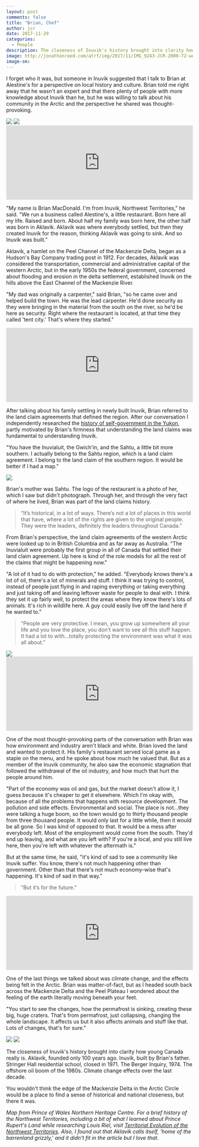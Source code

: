 ```yaml
---
layout: post
comments: false
title: "Brian, Chef"
author: jcr
date: 2017-11-29
categories:
  - People
description: The closeness of Inuvik's history brought into clarity how young Canada really is.
image: http://jonathonreed.com/atrf/img/2017/11/IMG_9243-JCR-2000-72-web.jpg
image-sm:
---
```


I forget who it was, but someone in Inuvik suggested that I talk to Brian at Alestine's for a perspective on local history and culture. Brian told me right away that he wasn't an expert and that there plenty of people with more knowledge about Inuvik than he, but he was willing to talk about his community in the Arctic and the perspective he shared was thought-provoking.

<img src="http://jonathonreed.com/atrf/img/2017/11/IMG_9231-JCR-2000-72-web.jpg">

<img src="http://jonathonreed.com/atrf/img/2017/11/IMG_9243-JCR-2000-72-web.jpg">

<iframe width="100%" height="200" scrolling="no" frameborder="no" src="https://w.soundcloud.com/player/?url=https%3A//api.soundcloud.com/tracks/363769985&amp;color=%23ff5500&amp;auto_play=false&amp;hide_related=false&amp;show_comments=true&amp;show_user=true&amp;show_reposts=false&amp;show_teaser=true&amp;visual=true"></iframe>

"My name is Brian MacDonald. I'm from Inuvik, Northwest Territories," he said. "We run a business called Alestine's, a little restaurant. Born here all my life. Raised and born. About half my family was born here, the other half was born in Aklavik. Aklavik was where everybody settled, but then they created Inuvik for the reason, thinking Aklavik was going to sink. And so Inuvik was built."

Aklavik, a hamlet on the Peel Channel of the Mackenzie Delta, began as a Hudson's Bay Company trading post in 1912. For decades, Aklavik was considered the transportation, commercial and administrative capital of the western Arctic, but in the early 1950s the federal government, concerned about flooding and erosion in the delta settlement, established Inuvik on the hills above the East Channel of the Mackenzie River.

"My dad was originally a carpenter," said Brian, "so he came over and helped build the town. He was the lead carpenter. He'd done security as they were bringing in the material from the south on the river, so he'd be here as security. Right where the restaurant is located, at that time they called 'tent city.' That's where they started."

<iframe width="100%" height="200" scrolling="no" frameborder="no" src="https://w.soundcloud.com/player/?url=https%3A//api.soundcloud.com/tracks/363769967&amp;color=%23ff5500&amp;auto_play=false&amp;hide_related=false&amp;show_comments=true&amp;show_user=true&amp;show_reposts=false&amp;show_teaser=true&amp;visual=true"></iframe>

After talking about his family settling in newly built Inuvik, Brian referred to the land claim agreements that defined the region. After our conversation I independently researched the <a href="http://jonathonreed.com/atrf/2017/09/15/a-brief-history-of-self-government/">history of self-government in the Yukon</a>, partly motivated by Brian's firmness that understanding the land claims was fundamental to understanding Inuvik.

"You have the Inuvialuit, the Gwich'in, and the Sahtu, a little bit more southern. I actually belong to the Sahtu region, which is a land claim agreement. I belong to the land claim of the southern region. It would be better if I had a map."

<img src="http://jonathonreed.com/atrf/img/2017/11/map-landclaims1-web.jpg">

Brian's mother was Sahtu. The logo of the restaurant is a photo of her, which I saw but didn't photograph. Through her, and through the very fact of where he lived, Brian was part of the land claims history.

<blockquote>&ldquo;It&rsquo;s historical, in a lot of ways. There&rsquo;s not a lot of places in this world that have, where a lot of the rights are given to the original people. They were the leaders, definitely the leaders throughout Canada.&rdquo;</blockquote>

From Brian's perspective, the land claim agreements of the western Arctic were looked up to in British Columbia and as far away as Australia. "The Inuvialuit were probably the first group in all of Canada that settled their land claim agreement. Up here is kind of the role models for all the rest of the claims that might be happening now."

"A lot of it had to do with protection," he added. "Everybody knows there's a lot of oil, there's a lot of minerals and stuff. I think it was trying to control, instead of people just flying in and raping everything or taking everything and just taking off and leaving leftover waste for people to deal with. I think they set it up fairly well, to protect the areas where they know there's lots of animals. It's rich in wildlife here. A guy could easily live off the land here if he wanted to."

<blockquote>&ldquo;People are very protective. I mean, you grow up somewhere all your life and you love the place, you don&rsquo;t want to see all this stuff happen. It had a lot to with&hellip;totally protecting the environment was what it was all about.&rdquo;</blockquote>

<img src="http://jonathonreed.com/atrf/img/2017/11/IMG_9240-JCR-2000-72-web.jpg">

<iframe width="100%" height="200" scrolling="no" frameborder="no" src="https://w.soundcloud.com/player/?url=https%3A//api.soundcloud.com/tracks/363769946&amp;color=%23ff5500&amp;auto_play=false&amp;hide_related=false&amp;show_comments=true&amp;show_user=true&amp;show_reposts=false&amp;show_teaser=true&amp;visual=true"></iframe>

One of the most thought-provoking parts of the conversation with Brian was how environment and industry aren't black and white. Brian loved the land and wanted to protect it. His family's restaurant served local game as a staple on the menu, and he spoke about how much he valued that. But as a member of the Inuvik community, he also saw the economic stagnation that followed the withdrawal of the oil industry, and how much that hurt the people around him.

"Part of the economy was oil and gas, but the market doesn't allow it, I guess because it's cheaper to get it elsewhere. Which I'm okay with, because of all the problems that happens with resource development. The pollution and side effects. Environmental and social. The place is not&hellip;they were talking a huge boom, so the town would go to thirty thousand people from three thousand people. It would only last for a little while, then it would be all gone. So I was kind of opposed to that. It would be a mess after everybody left. Most of the employment would come from the south. They'd end up leaving, and what are you left with? If you're a local, and you still live here, then you're left with whatever the aftermath is."

But at the same time, he said, "it's kind of sad to see a community like Inuvik suffer. You know, there's not much happening other than government. Other than that there's not much economy-wise that's happening. It's kind of sad in that way."

<blockquote>&ldquo;But it&rsquo;s for the future.&rdquo;</blockquote>

<iframe width="100%" height="200" scrolling="no" frameborder="no" src="https://w.soundcloud.com/player/?url=https%3A//api.soundcloud.com/tracks/363769913&amp;color=%23ff5500&amp;auto_play=false&amp;hide_related=false&amp;show_comments=true&amp;show_user=true&amp;show_reposts=false&amp;show_teaser=true&amp;visual=true"></iframe>

One of the last things we talked about was climate change, and the effects being felt in the Arctic. Brian was matter-of-fact, but as I headed south back across the Mackenzie Delta and the Peel Plateau I wondered about the feeling of the earth literally moving beneath your feet.

"You start to see the changes, how the permafrost is sinking, creating these big, huge craters. That's from permafrost, just collapsing, changing the whole landscape. It affects us but it also affects animals and stuff like that. Lots of changes, that's for sure."

<img src="http://jonathonreed.com/atrf/img/2017/11/IMG_9238-JCR-2000-72-web.jpg">

<img src="http://jonathonreed.com/atrf/img/2017/11/IMG_9241-JCR-2000-72-web.jpg">

The closeness of Inuvik's history brought into clarity how young Canada really is. Aklavik, founded only 100 years ago. Inuvik, built by Brian's father. Stringer Hall residential school, closed in 1971. The Berger Inquiry, 1974. The offshore oil boom of the 1980s. Climate change effects over the last decade.

You wouldn't think the edge of the Mackenzie Delta in the Arctic Circle would be a place to find a sense of historical and national closeness, but there it was. 

<i>Map from Prince of Wales Northern Heritage Centre. For a brief history of the Northwest Territories, including a bit of what I learned about Prince Rupert's Land while researching Louis Riel, visit <a href="https://www.pwnhc.ca/territorial-evolution-of-the-northwest-territories/">Territorial Evolution of the Northwest Territories</a>. Also, I found out that Aklavik calls itself, 'home of the barrenland grizzly,' and it didn't fit in the article but I love that.</i>
